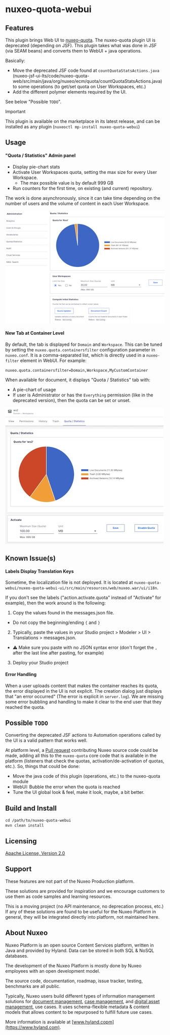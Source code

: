# nuxeo-quota-webui



## Features

This plugin brings Web UI to [nuxeo-quota](https://doc.nuxeo.com/nxdoc/nuxeo-quota/). The nuxeo-quota plugin UI is deprecated (depending on JSF). This plugin takes what was done in JSF (via SEAM beans) and converts them to WebUI + java operations.

Basically:

* Move the deprecated JSF code found at `countQuotaStatsActions.java` (nuxeo-jsf-ui-lts/code/nuxeo-quota-web/src/main/java/org/nuxeo/ecm/quota/countQuotaStatsActions.java) to some operations (to get/set quota on User Workspaces, etc.)
* Add the different polymer elements required by the UI.

See below "Possible `TODO`".

> [!IMPORTANT]
> This plugin is available on the marketplace in its latest release, and can be installed as any plugin (`nuxeoctl mp-install nuxeo-quota-webui`)

## Usage

#### "Quota / Statistics" Admin panel

* Display pie-chart stats
* Activate User Workspaces quota, setting the max size for every User Workspace.
  * The max possible value is by default 999 GB
* Run counters for the first time, on existing (and current) repository.

The work is done asynchronously, since it can take time depending on the number of users and the volume of content in each User Workspace.

![Admin Center/Quota](readme-resources/quota-admin.jpg)

#### New Tab at Container Level


By default, the tab is displayed for `Domain` and `Workspace`. This can be tuned by setting the `nuxeo.quota.containersfilter` configuration parameter in `nuxeo.conf`. It is a comma-separated list, which is directly used in a `nuxeo-filter` element in WebUI. For example:

```
nuxeo.quota.containersfilter=Domain,Workspace,MyCustomContainer
```

When available for document, it displays "Quota / Statistics" tab with:

* A pie-chart of usage
* If user is Administrator or has the `Everything` permission (like in the deprecated version), then the quota can be set or unset.


![Admin Center/Quota](readme-resources/quota-document.jpg)

## Known Issue(s)

#### Labels Display Translation Keys
Sometime, the localization file is not deployed. It is located at `nuxeo-quota-webui/nuxeo-quota-webui-ui/src/main/resources/web/nuxeo.war/ui/i18n`.

If you don't see the labels ("action.activate.quota" instead of "Activate" for example), then the work around is the following:

1. Copy the values found in the messages.json file.
  * Do not copy the beginning/ending `{` and `}`
2. Typically, paste the values in your Studio project > Modeler > UI > Translations > messages.json.
  * ⚠️ Make sure you paste with no JSON syntax error (don't forget the `,` after the last line after pasting, for example)
3. Deploy your Studio project


#### Error Handling
When a user uploads content that makes the container reaches its quota, the error displayed in the UI is not explicit. The creation dialog just displays that "an error occurred" (The error is explicit in `server.log`). We are missing some error bubbling and handling to make it clear to the end user that they reached the quota.


## Possible `TODO`

Converting the deprecated JSF actions to Automation operations called by the UI is a valid pattern that works well.

At platform level, a [Pull request](https://doc.nuxeo.com/nxdoc/contributing-to-nuxeo/) contributing Nuxeo source code could be made, adding all this to the `nuxeo-quota` core code that is available in the platform (listeners that check the quotas, activation/de-activation of quotas, etc.). So, things that could be done:

* Move the java code of this plugin (operations, etc.) to the nuxeo-quota module
* WebUI: Bubble the error when the quota is reached
* Tune the UI global look & feel, make it look, maybe, a bit better.



## Build and Install

  ```
  cd /path/to/nuxeo-quota-webui
  mvn clean install
  ```


## Licensing

[Apache License, Version 2.0](http://www.apache.org/licenses/LICENSE-2.0)


## Support
These features are not part of the Nuxeo Production platform.

These solutions are provided for inspiration and we encourage customers to use them as code samples and learning resources.

This is a moving project (no API maintenance, no deprecation process, etc.) If any of these solutions are found to be useful for the Nuxeo Platform in general, they will be integrated directly into platform, not maintained here.


## About Nuxeo
Nuxeo Platform is an open source Content Services platform, written in Java and provided by Hyland. Data can be stored in both SQL & NoSQL databases.

The development of the Nuxeo Platform is mostly done by Nuxeo employees with an open development model.

The source code, documentation, roadmap, issue tracker, testing, benchmarks are all public.

Typically, Nuxeo users build different types of information management solutions for [document management](https://www.nuxeo.com/solutions/document-management/), [case management](https://www.nuxeo.com/solutions/case-management/), and [digital asset management](https://www.nuxeo.com/solutions/dam-digital-asset-management/), use cases. It uses schema-flexible metadata & content models that allows content to be repurposed to fulfill future use cases.

More information is available at [www.hyland.copm](https://www.hyland.com).
